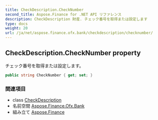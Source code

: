 ```yaml
---
title: CheckDescription.CheckNumber
second_title: Aspose.Finance for .NET API リファレンス
description: CheckDescription 財産. チェック番号を取得または設定します
type: docs
weight: 20
url: /ja/net/aspose.finance.ofx.bank/checkdescription/checknumber/
---
```

## CheckDescription.CheckNumber property

チェック番号を取得または設定します。

```csharp
public string CheckNumber { get; set; }
```

### 関連項目

* class [CheckDescription](../)
* 名前空間 [Aspose.Finance.Ofx.Bank](../../checkdescription/)
* 組み立て [Aspose.Finance](../../../)



